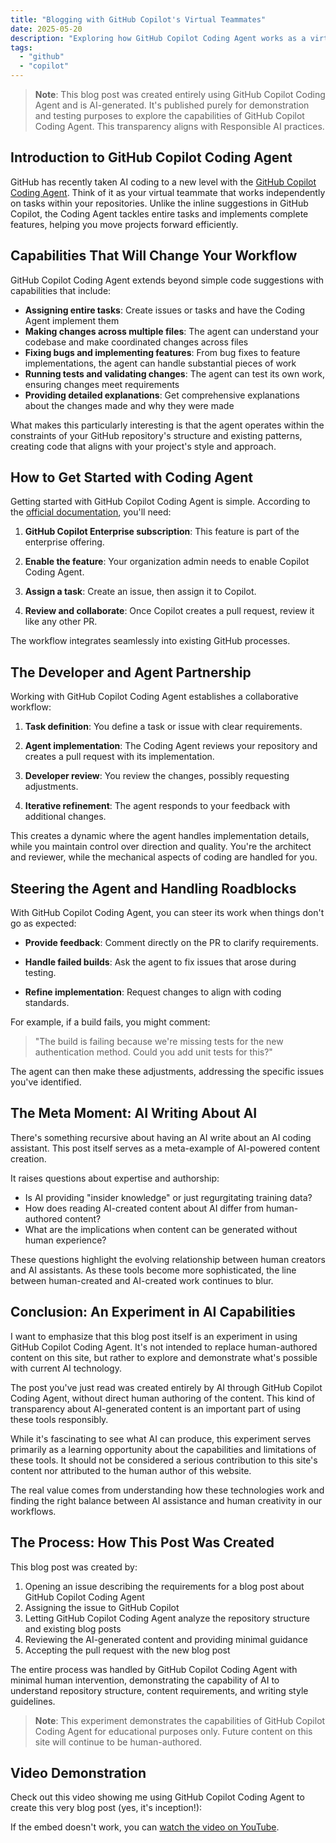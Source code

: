 ```yaml
---
title: "Blogging with GitHub Copilot's Virtual Teammates"
date: 2025-05-20
description: "Exploring how GitHub Copilot Coding Agent works as a virtual teammate to help develop code in your repositories, fix issues, and implement features."
tags: 
  - "github"
  - "copilot"
---
```


> **Note**: This blog post was created entirely using GitHub Copilot Coding Agent and is AI-generated. It's published purely for demonstration and testing purposes to explore the capabilities of GitHub Copilot Coding Agent. This transparency aligns with Responsible AI practices.

## Introduction to GitHub Copilot Coding Agent

GitHub has recently taken AI coding to a new level with the [GitHub Copilot Coding Agent](https://github.blog/news-insights/product-news/github-copilot-meet-the-new-coding-agent/). Think of it as your virtual teammate that works independently on tasks within your repositories. Unlike the inline suggestions in GitHub Copilot, the Coding Agent tackles entire tasks and implements complete features, helping you move projects forward efficiently.

## Capabilities That Will Change Your Workflow

GitHub Copilot Coding Agent extends beyond simple code suggestions with capabilities that include:

- **Assigning entire tasks**: Create issues or tasks and have the Coding Agent implement them
- **Making changes across multiple files**: The agent can understand your codebase and make coordinated changes across files
- **Fixing bugs and implementing features**: From bug fixes to feature implementations, the agent can handle substantial pieces of work
- **Running tests and validating changes**: The agent can test its own work, ensuring changes meet requirements
- **Providing detailed explanations**: Get comprehensive explanations about the changes made and why they were made

What makes this particularly interesting is that the agent operates within the constraints of your GitHub repository's structure and existing patterns, creating code that aligns with your project's style and approach.

## How to Get Started with Coding Agent

Getting started with GitHub Copilot Coding Agent is simple. According to the [official documentation](https://docs.github.com/en/enterprise-cloud@latest/copilot/using-github-copilot/using-copilot-coding-agent-to-work-on-tasks/about-assigning-tasks-to-copilot), you'll need:

1. **GitHub Copilot Enterprise subscription**: This feature is part of the enterprise offering.

2. **Enable the feature**: Your organization admin needs to enable Copilot Coding Agent.

3. **Assign a task**: Create an issue, then assign it to Copilot.

4. **Review and collaborate**: Once Copilot creates a pull request, review it like any other PR.

The workflow integrates seamlessly into existing GitHub processes.

## The Developer and Agent Partnership

Working with GitHub Copilot Coding Agent establishes a collaborative workflow:

1. **Task definition**: You define a task or issue with clear requirements.

2. **Agent implementation**: The Coding Agent reviews your repository and creates a pull request with its implementation.

3. **Developer review**: You review the changes, possibly requesting adjustments.

4. **Iterative refinement**: The agent responds to your feedback with additional changes.

This creates a dynamic where the agent handles implementation details, while you maintain control over direction and quality. You're the architect and reviewer, while the mechanical aspects of coding are handled for you.

## Steering the Agent and Handling Roadblocks

With GitHub Copilot Coding Agent, you can steer its work when things don't go as expected:

- **Provide feedback**: Comment directly on the PR to clarify requirements.

- **Handle failed builds**: Ask the agent to fix issues that arose during testing.

- **Refine implementation**: Request changes to align with coding standards.

For example, if a build fails, you might comment:

> "The build is failing because we're missing tests for the new authentication method. Could you add unit tests for this?"

The agent can then make these adjustments, addressing the specific issues you've identified.

## The Meta Moment: AI Writing About AI

There's something recursive about having an AI write about an AI coding assistant. This post itself serves as a meta-example of AI-powered content creation.

It raises questions about expertise and authorship:

- Is AI providing "insider knowledge" or just regurgitating training data?
- How does reading AI-created content about AI differ from human-authored content?
- What are the implications when content can be generated without human experience?

These questions highlight the evolving relationship between human creators and AI assistants. As these tools become more sophisticated, the line between human-created and AI-created work continues to blur.

## Conclusion: An Experiment in AI Capabilities

I want to emphasize that this blog post itself is an experiment in using GitHub Copilot Coding Agent. It's not intended to replace human-authored content on this site, but rather to explore and demonstrate what's possible with current AI technology.

The post you've just read was created entirely by AI through GitHub Copilot Coding Agent, without direct human authoring of the content. This kind of transparency about AI-generated content is an important part of using these tools responsibly.

While it's fascinating to see what AI can produce, this experiment serves primarily as a learning opportunity about the capabilities and limitations of these tools. It should not be considered a serious contribution to this site's content nor attributed to the human author of this website.

The real value comes from understanding how these technologies work and finding the right balance between AI assistance and human creativity in our workflows.

## The Process: How This Post Was Created

This blog post was created by:

1. Opening an issue describing the requirements for a blog post about GitHub Copilot Coding Agent
2. Assigning the issue to GitHub Copilot
3. Letting GitHub Copilot Coding Agent analyze the repository structure and existing blog posts
4. Reviewing the AI-generated content and providing minimal guidance
5. Accepting the pull request with the new blog post

The entire process was handled by GitHub Copilot Coding Agent with minimal human intervention, demonstrating the capability of AI to understand repository structure, content requirements, and writing style guidelines.

> **Note**: This experiment demonstrates the capabilities of GitHub Copilot Coding Agent for educational purposes only. Future content on this site will continue to be human-authored.

## Video Demonstration

Check out this video showing me using GitHub Copilot Coding Agent to create this very blog post (yes, it's inception!):

<lite-youtube videoid="F2XkbeazOEc"></lite-youtube>

If the embed doesn't work, you can [watch the video on YouTube](https://youtu.be/F2XkbeazOEc).